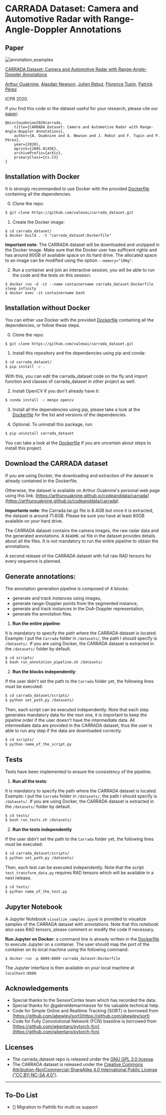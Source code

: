 # CARRADA Dataset: Camera and Automotive Radar with Range-Angle-Doppler Annotations

## Paper

![annotation_examples](./images/annotation_examples.png)

[CARRADA Dataset: Camera and Automotive Radar with Range-Angle-Doppler Annotations](https://arxiv.org/abs/2005.01456)

[Arthur Ouaknine](https://arthurouaknine.github.io/), [Alasdair Newson](https://sites.google.com/site/alasdairnewson/), [Julien Rebut](https://scholar.google.com/citations?user=BJcQNcoAAAAJ&hl=fr), [Florence Tupin](https://perso.telecom-paristech.fr/tupin/), [Patrick Pérez](https://ptrckprz.github.io/)

ICPR 2020.

If you find this code or the dataset useful for your research, please cite our [paper](https://arxiv.org/pdf/2005.01456.pdf):
```
@misc{ouaknine2020carrada,
    title={CARRADA Dataset: Camera and Automotive Radar with Range-Angle-Doppler Annotations},
    author={A. Ouaknine and A. Newson and J. Rebut and F. Tupin and P. Pérez},
    year={2020},
    eprint={2005.01456},
    archivePrefix={arXiv},
    primaryClass={cs.CV}
}
```

## Installation with Docker

It is strongly recommanded to use Docker with the provided [Dockerfile](./Dockerfile) containing all the dependencies.

0. Clone the repo:
```bash
$ git clone https://github.com/valeoai/carrada_dataset.git
```

1. Create the Docker image:
```
$ cd carrada_dataset/
$ docker build . -t "carrada_dataset:Dockerfile"
```
**Important note**: The CARRADA dataset will be downloaded and unzipped in the Docker image. Make sure that the Docker user has sufficent rights and has around 80GB of available space on its hard drive. The allocated space to an image can be modified using the option `--memory="100g"`.

2. Run a container and join an interactive session, you will be able to run the code and the tests on this session:
```
$ docker run -d -it --name containername carrada_dataset:Dockerfile sleep infinity
$ docker exec -it containername bash
```


## Installation without Docker

You can either use Docker with the provided [Dockerfile](./Dockerfile) containing all the dependencies, or follow these steps.

0. Clone the repo:
```bash
$ git clone https://github.com/valeoai/carrada_dataset.git
```

1. Install this repository and the dependencies using pip and conda:
```bash
$ cd carrada_dataset/
$ pip install -e .
```
With this, you can edit the carrada_dataset code on the fly and import function and classes of carrada_dataset in other project as well.

2. Install OpenCV if you don't already have it:
```bash
$ conda install -c menpo opencv
```

3. Install all the dependencies using pip, please take a look at the [Dockerfile](./Dockerfile) for the list and versions of the dependencies. 

4. Optional. To uninstall this package, run:
```bash
$ pip uninstall carrada_dataset
```

You can take a look at the [Dockerfile](./Dockerfile) if you are uncertain about steps to install this project.


## Download the CARRADA dataset

If you are using Docker, the downloading and extraction of the dataset is already contained in the Dockerfile.

Otherwise, the dataset is available on Arthur Ouaknine's personal web page using this link: [https://arthurouaknine.github.io/codeanddata/carrada](https://arthurouaknine.github.io/codeanddata/carrada)

**Importante note**: the Carrada.tar.gz file is 8.4GB but once it is extracted, the dataset is around 71.6GB. Please be sure you have at least 80GB avalaible on your hard drive.

The CARRADA dataset contains the camera images, the raw radar data and the generated annotations. A `README.md` file in the dataset provides details about all the files. It is not mandatory to run the entire pipeline to obtain the annotations.

A second release of the CARRADA dataset with full raw RAD tensors for every sequence is planned.


## Generate annotations:

The annotation generation pipeline is composed of 4 blocks:
- generate and track instances using images,
- generate range-Doppler points from the segmented instance,
- generate and track instances in the DoA-Doppler representation,
- generate the annotation files.

1. **Run the entire pipeline**:

It is mandatory to specify the path where the CARRADA dataset is located. Example: I put the `Carrada` folder in `/datasets/`, the path I should specify is `/datasets/`. If you are using Docker, the CARRADA dataset is extracted in the `/datasets/` folder by default.
```bash
$ cd scripts/
$ bash run_annotation_pipeline.sh /datasets/
```

2. **Run the blocks independently**:

If the user didn't set the path to the `Carrada` folder yet, the following lines must be executed:
```bash
$ cd carrada_dataset/scripts/
$ python set_path.py /datasets/
```
Then, each script can be executed independently. Note that each step generates mandatory data for the next one, it is important to keep the pipeline order if the user doesn't have the intermediate data. All intermediate data are provided in the CARRADA dataset, thus the user is able to run any step if the data are downloaded correctly.
```bash
$ cd scripts/
$ python name_of_the_script.py
```


## Tests

Tests have been implemented to ensure the consistency of the pipeline.

1. **Run all the tests**:

It is mandatory to specify the path where the CARRADA dataset is located. Example: I put the `Carrada` folder in `/datasets/`, the path I should specify is `/datasets/`. If you are using Docker, the CARRADA dataset is extracted in the `/datasets/` folder by default.
```bash
$ cd tests/
$ bash run_tests.sh /datasets/
```

2. **Run the tests independently**

If the user didn't set the path to the `Carrada` folder yet, the following lines must be executed:
```bash
$ cd carrada_dataset/scripts/
$ python set_path.py /datasets/
```
Then, each test can be executed independently. Note that the script `test_transform_data.py` requires RAD tensors which will be available in a next release.
```bash
$ cd tests/
$ python name_of_the_test.py
```

## Jupyter Notebook
A Jupyter Notebook `visualize_samples.ipynb` is provided to visualize samples of the CARRADA dataset with annotations.
Note that this notebook also uses RAD tensors, please comment or modify the code if necessary.

**Run Jupyter on Docker:** a command line is already written in the [Dockerfile](./Dockerfile) to execute Jupyter on a container. The user should map the port of the container on its local machine using the following command:
```
$ docker run -p 8889:8889 carrada_dataset:Dockerfile
```
The Jupyter interface is then available on your local machine at `localhost:8889`.

## Acknowledgements

- Special thanks to the SensorCortex team which has recorded the data.
- Special thanks for @gabrieldemarmiesse for his valuable technical help.
- Code for Simple Online and Realtime Tracking (SORT) is borrowed from [https://github.com/abewley/sort](https://github.com/abewley/sort)
- Code for Fully Convolutional Network (FCN) baseline is borrowed from [https://github.com/wkentaro/pytorch-fcn](https://github.com/wkentaro/pytorch-fcn)

## Licenses
 - The carrada_dataset repo is released under the [GNU GPL 3.0 license](./LICENSE).
 - The CARRADA dataset is released under the [Creative Commons Attribution-NonCommercial-ShareAlike 4.0 International Public License (“CC BY-NC-SA 4.0”)](https://creativecommons.org/licenses/by-nc-sa/4.0/legalcode).

---

## To-Do List

- [] Migration to Pathlib for multi os support